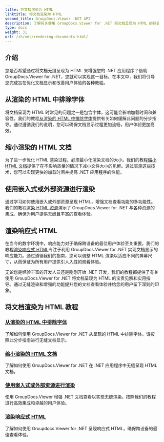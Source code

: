 ```yaml
---
title: 将文档渲染为 HTML
linktitle: 将文档渲染为 HTML
second_title: GroupDocs.Viewer .NET API
description: 了解有关使用 GroupDocs.Viewer for .NET 将文档呈现为 HTML 的综合教程。学习文档显示和增强用户体验的技术。
type: docs
weight: 31
url: /zh/net/rendering-documents-html/
---
```


## 介绍

您是否希望通过将文档无缝呈现为 HTML 来增强您的 .NET 应用程序？借助 GroupDocs.Viewer for .NET，您就可以实现这一目标。在本文中，我们将引导您完成旨在优化文档显示和改善用户体验的各种教程。

## 从渲染的 HTML 中排除字体
将文档呈现为 HTML 时常见的问题之一是包含字体，这可能会影响加载时间和兼容性。我们的教程[从渲染的 HTML 中排除字体](./exclude-fonts-html/)提供有关如何缓解此问题的分步指导。通过遵循我们的说明，您可以确保文档显示过程更加流畅，用户体验更加高效。 

## 缩小渲染的 HTML 文档
为了进一步优化 HTML 渲染过程，必须最小化渲染文档的大小。我们的教程[缩小 HTML 文档](./minify-html/)提供了在不影响质量的情况下减小文件大小的见解。通过实施这些技术，您可以实现更快的加载时间并提高 .NET 应用程序的性能。

## 使用嵌入式或外部资源进行渲染
通过学习如何使用嵌入或外部资源呈现 HTML，增强文档查看功能的多功能性。我们的教程[渲染 HTML 资源](./render-html-resources/)演示了 GroupDocs.Viewer for .NET 与各种资源的集成，确保为用户提供无缝且丰富的查看体验。

## 渲染响应式 HTML
在当今的数字环境中，响应能力对于确保跨设备的最佳用户体验至关重要。我们的教程[渲染响应式 HTML](./render-responsive-html/)专注于利用 GroupDocs.Viewer for .NET 实现文档显示的响应能力。通过遵循我们的指南，您可以调整 HTML 渲染以适应不同的屏幕尺寸，从而保证为所有用户提供引人入胜的观看体验。

无论您是经验丰富的开发人员还是刚刚开始 .NET 开发，我们的教程都提供了有关使用 GroupDocs.Viewer for .NET 将文档呈现为 HTML 的宝贵见解和实用指导。通过无缝渲染和增强的功能提升您的文档查看体验并给您的用户留下深刻的印象。

## 将文档渲染为 HTML 教程
### [从渲染的 HTML 中排除字体](./exclude-fonts-html/)
了解如何使用 GroupDocs.Viewer for .NET 从呈现的 HTML 中排除字体。请按照此分步指南进行无缝文档显示。
### [缩小渲染的 HTML 文档](./minify-html/)
了解如何使用 GroupDocs.Viewer for .NET 在 .NET 应用程序中无缝呈现 HTML 文档。
### [使用嵌入式或外部资源进行渲染](./render-html-resources/)
使用 GroupDocs.Viewer 增强 .NET 文档查看以实现无缝渲染。按照我们的教程进行高效集成和卓越的用户体验。
### [渲染响应式 HTML](./render-responsive-html/)
了解如何使用 Groupdocs.Viewer for .NET 呈现响应式 HTML，确保跨设备的最佳查看体验。